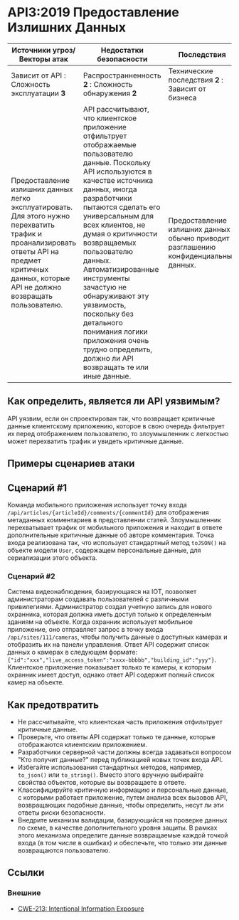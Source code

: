 API3:2019 Предоставление Излишних Данных
=================================

| Источники угроз/Векторы атак | Недостатки безопасности | Последствия |
| - | - | - |
| Зависит от API : Сложность эксплуатации **3** | Распространненность **2** : Сложность обнаружения **2** | Технические последствия **2** : Зависит от бизнеса |
| Предоставление излишних данных легко эксплуатировать. Для этого нужно перехватить трафик и проанализировать ответы API на предмет критичных данных, которые API не должно возвращать пользователю. | API рассчитывают, что клиентское приложение отфильтрует отображаемые пользователю данные. Поскольку API используются в качестве источника данных, иногда разработчики пытаются сделать его универсальным для всех клиентов, не думая о критичности возвращаемых пользователю данных. Автоматизированные инструменты зачастую не обнаруживают эту уязвимость, поскольку без детального понимания логики приложения очень трудно определить, должно ли API возвращать те или иные данные. | Предоставление излишних данных обычно приводит к разглашению конфиденциальных данных. |

## Как определить, является ли API уязвимым?

API уязвим, если он спроектирован так, что возвращает критичные данные клиентскому приложению, которое в свою очередь фильтрует их перед отображением пользователю, то злоумышленник с легкостью может перехватить трафик и увидеть критичные данные.

## Примеры сценариев атаки

## Сценарий #1

Команда мобильного приложения использует точку входа `/api/articles/{articleId}/comments/{commentId}` для отображения метаданных комментариев в представлении статей. Злоумышленник перехватывает трафик от мобильного приложения и находит в ответе дополнительные критичные данные об авторе комментария. Точка входа реализована так, что использует стандартный метод `toJSON()` на объекте модели `User`, содержащем персональные данные, для сериализации этого объекта.


### Сценарий #2

Система видеонаблюдения, базирующаяся на IOT, позволяет администраторам создавать пользователей с различными привилегиями. Администратор создал учетную запись для нового охранника, которая должна иметь доступ только к определенным зданиям на объекте. Когда охранник использует мобильное приложение, оно отправляет запрос в точку входа `/api/sites/111/cameras`, чтобы получить данные о доступных камерах и отобразить их на панели управления. Ответ API содержит список данных о камерах в следующем формате: `{"id":"xxx","live_access_token":"xxxx-bbbbb","building_id":"yyy"}`. Клиентское приложение показывает только те камеры, к которым охранник имеет доступ, однако ответ API содержит полный список камер на объекте.

## Как предотвратить

* Не рассчитывайте, что клиентская часть приложения отфильтрует критичные данные.
* Проверьте, что ответы API содержат только те данные, которые отображаются клиентским приложением.
* Разработчики серверной части должны всегда задаваться вопросом "Кто получит данные?" перед публикацией новых точек входа API.
* Избегайте использования стандартных методов, например, `to_json()` или `to_string()`. Вместо этого вручную выбирайте свойства объектов, которые вы возвращаете в ответе.
* Классифицируйте критичную информацию и персональные данные, с которыми работает приложение, путем анализа всех вызовов API, возвращающих подобные данные, чтобы определить, несут ли эти ответы риски безопасности.
* Внедрите механизм валидации, базирующийся на проверке данных по схеме, в качестве дополнительного уровня защиты. В рамках этого механизма определите данные возвращаемые каждой точкой входа (в том числе в ошибках) и обеспечьте, что только эти данные возвращаются пользователю.

## Ссылки

### Внешние

* [CWE-213: Intentional Information Exposure][1]

[1]: https://cwe.mitre.org/data/definitions/213.html
